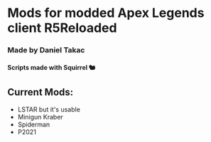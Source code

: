 # Mods for modded Apex Legends client R5Reloaded

### Made by Daniel Takac

#### Scripts made with Squirrel 🐿️

## Current Mods:
- LSTAR but it's usable
- Minigun Kraber
- Spiderman
- P2021